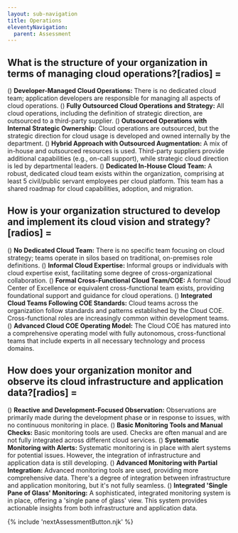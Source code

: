 ```yaml
---
layout: sub-navigation
title: Operations
eleventyNavigation:
  parent: Assessment
---
```


## What is the structure of your organization in terms of managing cloud operations?[radios] =

() **Developer-Managed Cloud Operations:** There is no dedicated cloud team; application developers are responsible for managing all aspects of cloud operations.
() **Fully Outsourced Cloud Operations and Strategy:** All cloud operations, including the definition of strategic direction, are outsourced to a third-party supplier.
() **Outsourced Operations with Internal Strategic Ownership:** Cloud operations are outsourced, but the strategic direction for cloud usage is developed and owned internally by the department.
() **Hybrid Approach with Outsourced Augmentation:** A mix of in-house and outsourced resources is used. Third-party suppliers provide additional capabilities (e.g., on-call support), while strategic cloud direction is led by departmental leaders.
() **Dedicated In-House Cloud Team:** A robust, dedicated cloud team exists within the organization, comprising at least 5 civil/public servant employees per cloud platform. This team has a shared roadmap for cloud capabilities, adoption, and migration.

## How is your organization structured to develop and implement its cloud vision and strategy?[radios] =

() **No Dedicated Cloud Team:** There is no specific team focusing on cloud strategy; teams operate in silos based on traditional, on-premises role definitions.
() **Informal Cloud Expertise:** Informal groups or individuals with cloud expertise exist, facilitating some degree of cross-organizational collaboration.
() **Formal Cross-Functional Cloud Team/COE:** A formal Cloud Center of Excellence or equivalent cross-functional team exists, providing foundational support and guidance for cloud operations.
() **Integrated Cloud Teams Following COE Standards:** Cloud teams across the organization follow standards and patterns established by the Cloud COE. Cross-functional roles are increasingly common within development teams.
() **Advanced Cloud COE Operating Model:** The Cloud COE has matured into a comprehensive operating model with fully autonomous, cross-functional teams that include experts in all necessary technology and process domains.

## How does your organization monitor and observe its cloud infrastructure and application data?[radios] =

() **Reactive and Development-Focused Observation:** Observations are primarily made during the development phase or in response to issues, with no continuous monitoring in place.
() **Basic Monitoring Tools and Manual Checks:** Basic monitoring tools are used. Checks are often manual and are not fully integrated across different cloud services.
() **Systematic Monitoring with Alerts:** Systematic monitoring is in place with alert systems for potential issues. However, the integration of infrastructure and application data is still developing.
() **Advanced Monitoring with Partial Integration:** Advanced monitoring tools are used, providing more comprehensive data. There's a degree of integration between infrastructure and application monitoring, but it's not fully seamless.
() **Integrated 'Single Pane of Glass' Monitoring:** A sophisticated, integrated monitoring system is in place, offering a 'single pane of glass' view. This system provides actionable insights from both infrastructure and application data.

{% include 'nextAssessmentButton.njk' %}

